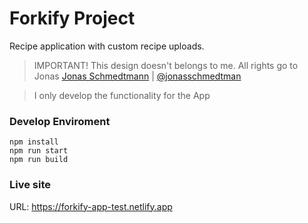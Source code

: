 # Forkify Project

Recipe application with custom recipe uploads.

> IMPORTANT! This design doesn't belongs to me. All rights go to Jonas [Jonas Schmedtmann](https://codingheroes.io) | [@jonasschmedtman](https://twitter.com/jonasschmedtman)

> I only develop the functionality for the App

### Develop Enviroment

```
npm install
npm run start
npm run build
```

### Live site

URL: https://forkify-app-test.netlify.app
